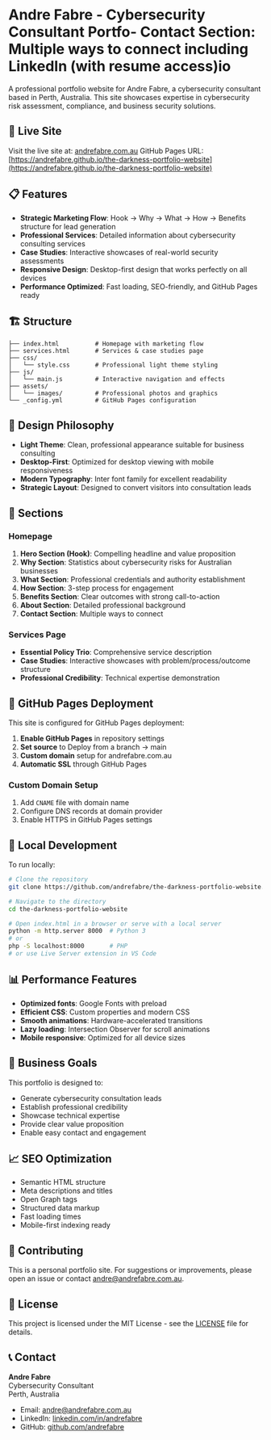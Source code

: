 # Andre Fabre - Cybersecurity Consultant Portfo- **Contact Section**: Multiple ways to connect including LinkedIn (with resume access)io

A professional portfolio website for Andre Fabre, a cybersecurity consultant based in Perth, Australia. This site showcases expertise in cybersecurity risk assessment, compliance, and business security solutions.

## 🚀 Live Site

Visit the live site at: [andrefabre.com.au](https://andrefabre.com.au)
GitHub Pages URL: [https://andrefabre.github.io/the-darkness-portfolio-website](https://andrefabre.github.io/the-darkness-portfolio-website)

## 📋 Features

- **Strategic Marketing Flow**: Hook → Why → What → How → Benefits structure for lead generation
- **Professional Services**: Detailed information about cybersecurity consulting services
- **Case Studies**: Interactive showcases of real-world security assessments
- **Responsive Design**: Desktop-first design that works perfectly on all devices
- **Performance Optimized**: Fast loading, SEO-friendly, and GitHub Pages ready

## 🏗️ Structure

```
├── index.html          # Homepage with marketing flow
├── services.html       # Services & case studies page
├── css/
│   └── style.css       # Professional light theme styling
├── js/
│   └── main.js         # Interactive navigation and effects
├── assets/
│   └── images/         # Professional photos and graphics
└── _config.yml         # GitHub Pages configuration
```

## 🎨 Design Philosophy

- **Light Theme**: Clean, professional appearance suitable for business consulting
- **Desktop-First**: Optimized for desktop viewing with mobile responsiveness
- **Modern Typography**: Inter font family for excellent readability
- **Strategic Layout**: Designed to convert visitors into consultation leads

## 📱 Sections

### Homepage
1. **Hero Section (Hook)**: Compelling headline and value proposition
2. **Why Section**: Statistics about cybersecurity risks for Australian businesses
3. **What Section**: Professional credentials and authority establishment
4. **How Section**: 3-step process for engagement
5. **Benefits Section**: Clear outcomes with strong call-to-action
6. **About Section**: Detailed professional background
7. **Contact Section**: Multiple ways to connect

### Services Page
- **Essential Policy Trio**: Comprehensive service description
- **Case Studies**: Interactive showcases with problem/process/outcome structure
- **Professional Credibility**: Technical expertise demonstration

## 🚀 GitHub Pages Deployment

This site is configured for GitHub Pages deployment:

1. **Enable GitHub Pages** in repository settings
2. **Set source** to Deploy from a branch → main
3. **Custom domain** setup for andrefabre.com.au
4. **Automatic SSL** through GitHub Pages

### Custom Domain Setup
1. Add `CNAME` file with domain name
2. Configure DNS records at domain provider
3. Enable HTTPS in GitHub Pages settings

## 🔧 Local Development

To run locally:
```bash
# Clone the repository
git clone https://github.com/andrefabre/the-darkness-portfolio-website.git

# Navigate to the directory
cd the-darkness-portfolio-website

# Open index.html in a browser or serve with a local server
python -m http.server 8000  # Python 3
# or
php -S localhost:8000       # PHP
# or use Live Server extension in VS Code
```

## 📊 Performance Features

- **Optimized fonts**: Google Fonts with preload
- **Efficient CSS**: Custom properties and modern CSS
- **Smooth animations**: Hardware-accelerated transitions
- **Lazy loading**: Intersection Observer for scroll animations
- **Mobile responsive**: Optimized for all device sizes

## 🎯 Business Goals

This portfolio is designed to:
- Generate cybersecurity consultation leads
- Establish professional credibility
- Showcase technical expertise
- Provide clear value proposition
- Enable easy contact and engagement

## 📈 SEO Optimization

- Semantic HTML structure
- Meta descriptions and titles
- Open Graph tags
- Structured data markup
- Fast loading times
- Mobile-first indexing ready

## 🤝 Contributing

This is a personal portfolio site. For suggestions or improvements, please open an issue or contact andre@andrefabre.com.au.

## 📄 License

This project is licensed under the MIT License - see the [LICENSE](LICENSE) file for details.

## 📞 Contact

**Andre Fabre**  
Cybersecurity Consultant  
Perth, Australia  

- Email: andre@andrefabre.com.au
- LinkedIn: [linkedin.com/in/andrefabre](https://linkedin.com/in/andrefabre)
- GitHub: [github.com/andrefabre](https://github.com/andrefabre)
